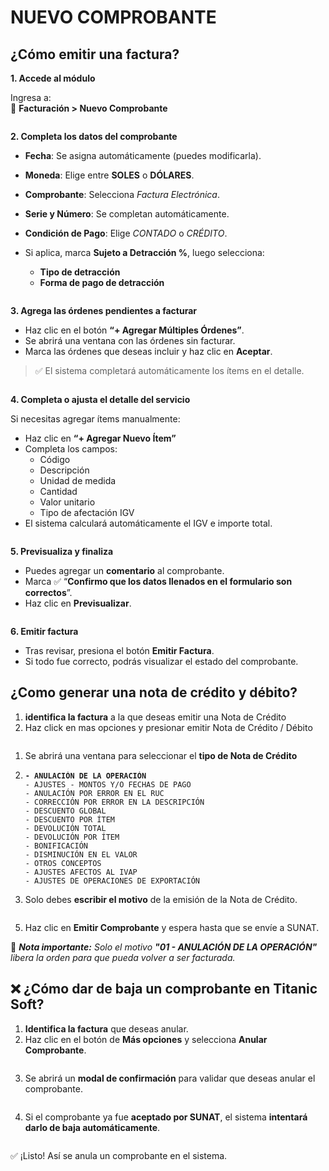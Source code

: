 # NUEVO COMPROBANTE

## ¿Cómo emitir una factur&#x61;**?**

**1. Accede al módulo**

Ingresa a:\
📂 **Facturación > Nuevo Comprobante**

<figure><img src="../../../.gitbook/assets/image (17).png" alt=""><figcaption></figcaption></figure>

**2. Completa los datos del comprobante**

* **Fecha**: Se asigna automáticamente (puedes modificarla).
* **Moneda**: Elige entre **SOLES** o **DÓLARES**.
* **Comprobante**: Selecciona _Factura Electrónica_.
* **Serie y Número**: Se completan automáticamente.
* **Condición de Pago**: Elige _CONTADO_ o _CRÉDITO_.
*   Si aplica, marca **Sujeto a Detracción %**, luego selecciona:

    * **Tipo de detracción**
    * **Forma de pago de detracción**

    <figure><img src="../../../.gitbook/assets/image (1) (1).png" alt=""><figcaption></figcaption></figure>

**3. Agrega las órdenes pendientes a facturar**

* Haz clic en el botón **“+ Agregar Múltiples Órdenes”**.
* Se abrirá una ventana con las órdenes sin facturar.
* Marca las órdenes que deseas incluir y haz clic en **Aceptar**.

> ✅ El sistema completará automáticamente los ítems en el detalle.

<figure><img src="../../../.gitbook/assets/image (3) (1).png" alt=""><figcaption></figcaption></figure>

**4. Completa o ajusta el detalle del servicio**

Si necesitas agregar ítems manualmente:

* Haz clic en **“+ Agregar Nuevo Ítem”**
* Completa los campos:
  * Código
  * Descripción
  * Unidad de medida
  * Cantidad
  * Valor unitario
  * Tipo de afectación IGV
* El sistema calculará automáticamente el IGV e importe total.

<figure><img src="../../../.gitbook/assets/image (4) (1).png" alt=""><figcaption></figcaption></figure>

**5. Previsualiza y finaliza**

* Puedes agregar un **comentario** al comprobante.
* Marca ✅ “**Confirmo que los datos llenados en el formulario son correctos**”.
* Haz clic en **Previsualizar**.

<figure><img src="../../../.gitbook/assets/image (5) (1).png" alt=""><figcaption></figcaption></figure>

**6. Emitir factura**

* Tras revisar, presiona el botón **Emitir Factura**.
* Si todo fue correcto, podrás visualizar el estado del comprobante.



## ¿Como generar una nota de crédito y débito?

1. **identifica la factura** a la que deseas emitir una Nota de Crédito
2. Haz click en mas opciones y presionar emitir Nota de Crédito / Débito

<figure><img src="../../../.gitbook/assets/image (7) (1).png" alt=""><figcaption></figcaption></figure>

1. Se abrirá una ventana para seleccionar el **tipo de Nota de Crédito**
2. <pre><code><strong>- ANULACIÓN DE LA OPERACIÓN
   </strong>- AJUSTES - MONTOS Y/O FECHAS DE PAGO
   - ANULACIÓN POR ERROR EN EL RUC
   - CORRECCIÓN POR ERROR EN LA DESCRIPCIÓN
   - DESCUENTO GLOBAL
   - DESCUENTO POR ÍTEM
   - DEVOLUCIÓN TOTAL
   - DEVOLUCIÓN POR ÍTEM
   - BONIFICACIÓN
   - DISMINUCIÓN EN EL VALOR
   - OTROS CONCEPTOS
   - AJUSTES AFECTOS AL IVAP
   - AJUSTES DE OPERACIONES DE EXPORTACIÓN
   </code></pre>
3. Solo debes **escribir el motivo** de la emisión de la Nota de Crédito.

<figure><img src="../../../.gitbook/assets/image (8) (1).png" alt=""><figcaption></figcaption></figure>

5. Haz clic en **Emitir Comprobante** y espera hasta que se envíe a SUNAT.

🔔 _**Nota importante:** Solo el motivo **"01 - ANULACIÓN DE LA OPERACIÓN"** libera la orden para que pueda volver a ser facturada._

## ❌ ¿Cómo dar de baja un comprobante en Titanic Soft?

1. **Identifica la factura** que deseas anular.
2. Haz clic en el botón de **Más opciones** y selecciona **Anular Comprobante**.

<figure><img src="../../../.gitbook/assets/image (9) (1).png" alt=""><figcaption></figcaption></figure>

3. Se abrirá un **modal de confirmación** para validar que deseas anular el comprobante.

<figure><img src="../../../.gitbook/assets/image (10) (1).png" alt=""><figcaption></figcaption></figure>

4. Si el comprobante ya fue **aceptado por SUNAT**, el sistema **intentará darlo de baja automáticamente**.

<figure><img src="../../../.gitbook/assets/image (284).png" alt=""><figcaption></figcaption></figure>

✅ ¡Listo! Así se anula un comprobante en el sistema.


